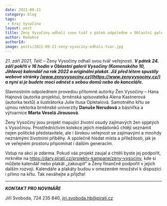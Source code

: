 ```yaml
---
date: 2021-09-21
category: blog
tags:
 - Kraj Vysočina
layout: post
title: Ženy Vysočiny odhalí svou tvář v pátek odpoledne v Oblastní galerii v Jihlavě
author: Redakce
authorId: 
image: posts/2021-09-21-zeny-vysociny-odhali-tvar.jpg
---
```


*21. září 2021, Telč* – Ženy Vysočiny odhalí svou tvář veřejnosti. ***V pátek 24. září pokřtí v 16 hodin v Oblastní galerii Vysočiny (Komenského 10, Jihlava) kalendář na rok 2022 a originální plakát. Již před létem spustily webové stránky [www.zenyvysociny.cz](https://www.zenyvysociny.cz/) a nyní si je budete moci odnést s sebou domů nebo do kanceláře.***  

Slavnostním odpolednem provedou přítomné autorky Žen Vysočiny – Hana Hajnová (autorka projektu), brněnská spisovatelka Alena Kastnerová (autorka textů) a ilustrátorka Julie Itusa Opletalová. Samotného křtu se ujmou rektorka brněnské univerzity **Danuše Nerudová** a básnířka a výtvarnice **Marta Veselá Jirousová**.  

Ženy Vysočiny jsou projekt mapující životní osudy zajímavých žen spjatých s Vysočinou. Prostřednictvím kolekce jejich medailonků chtějí seznámit nejen politické představitele, ale i širokou veřejnost se zajímavými a mnohdy neznámými životními příběhy. A společně hledat místa a příležitosti, jak je ve veřejném prostoru připomínat i dalším generacím.

Vstup na akci je zdarma. Pokud vás projekt zaujal a chtěli byste jej podpořit, mrkněte na <https://dary.pirati.cz/projekty-kampane/zeny-vysociny>, kde si můžete kalendář nebo plakát „zakoupit“ a Ženy finančně podpořit v jejich dalším rozvoji. Kalendáře a plakáty budou v omezeném množství k dispozici i přímo na křtu. Tak neváhejte a přijďte! 

---

***KONTAKT PRO NOVINÁŘE*** 

Jiří Svoboda, 724 235 840, <jiri.svoboda.hb@pirati.cz>
